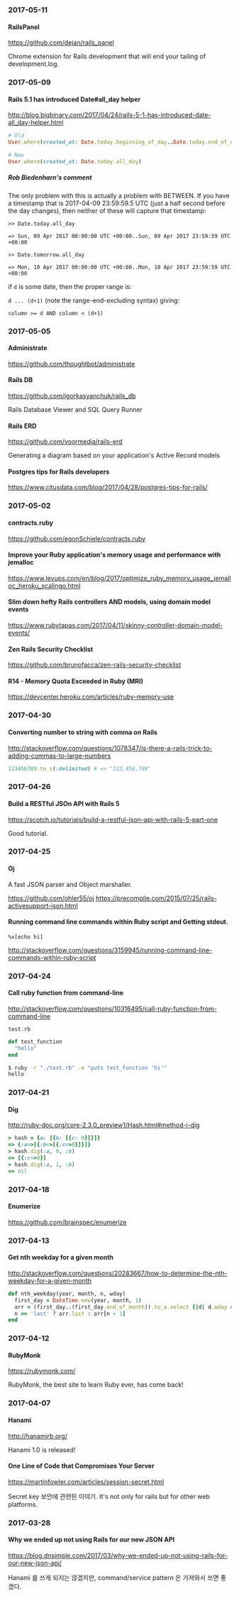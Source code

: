 ### 2017-05-11

#### RailsPanel

https://github.com/dejan/rails_panel

Chrome extension for Rails development that will end your tailing of development.log.


### 2017-05-09

#### Rails 5.1 has introduced Date#all_day helper

http://blog.bigbinary.com/2017/04/24/rails-5-1-has-introduced-date-all_day-helper.html

```ruby
# Old
User.where(created_at: Date.today.beginning_of_day..Date.today.end_of_day)

# New
User.where(created_at: Date.today.all_day)
```

##### Rob Biedenharn's comment

The only problem with this is actually a problem with BETWEEN. If you have a timestamp that is 2017-04-09 23:59:59.5 UTC (just a half second before the day changes), then neither of these will capture that timestamp:

```
>> Date.today.all_day

=> Sun, 09 Apr 2017 00:00:00 UTC +00:00..Sun, 09 Apr 2017 23:59:59 UTC +00:00

>> Date.tomorrow.all_day

=> Mon, 10 Apr 2017 00:00:00 UTC +00:00..Mon, 10 Apr 2017 23:59:59 UTC +00:00
```

if `d` is some date, then the proper range is:

`d ... (d+1)` (note the range-end-excluding syntax) giving:

`column >= d AND column < (d+1)`


### 2017-05-05

#### Administrate

https://github.com/thoughtbot/administrate

#### Rails DB

https://github.com/igorkasyanchuk/rails_db

Rails Database Viewer and SQL Query Runner

#### Rails ERD

https://github.com/voormedia/rails-erd

Generating a diagram based on your application's Active Record models

#### Postgres tips for Rails developers

https://www.citusdata.com/blog/2017/04/28/postgres-tips-for-rails/


### 2017-05-02

#### contracts.ruby

https://github.com/egonSchiele/contracts.ruby

#### Improve your Ruby application's memory usage and performance with jemalloc

https://www.levups.com/en/blog/2017/optimize_ruby_memory_usage_jemalloc_heroku_scalingo.html

#### Slim down hefty Rails controllers AND models, using domain model events

https://www.rubytapas.com/2017/04/11/skinny-controller-domain-model-events/

#### Zen Rails Security Checklist

https://github.com/brunofacca/zen-rails-security-checklist

#### R14 - Memory Quota Exceeded in Ruby (MRI)

https://devcenter.heroku.com/articles/ruby-memory-use


### 2017-04-30

#### Converting number to string with comma on Rails

http://stackoverflow.com/questions/1078347/is-there-a-rails-trick-to-adding-commas-to-large-numbers

```ruby
123456789.to_s(:delimited) # => "123,456,789"
```


### 2017-04-26

#### Build a RESTful JSOn API with Rails 5

https://scotch.io/tutorials/build-a-restful-json-api-with-rails-5-part-one

Good tutorial.


### 2017-04-25

#### Oj

A fast JSON parser and Object marshaller.

https://github.com/ohler55/oj
https://precompile.com/2015/07/25/rails-activesupport-json.html

#### Running command line commands within Ruby script and Getting stdout.

`%x[echo hi]`

http://stackoverflow.com/questions/3159945/running-command-line-commands-within-ruby-script


### 2017-04-24

#### Call ruby function from command-line

http://stackoverflow.com/questions/10316495/call-ruby-function-from-command-line

`test.rb`
```ruby
def test_function
  "hello"
end
```

```bash
$ ruby -r "./test.rb" -e "puts test_function 'hi'"
hello
```


### 2017-04-21

#### Dig

http://ruby-doc.org/core-2.3.0_preview1/Hash.html#method-i-dig

```ruby
> hash = {a: [{b: [{c: 0}]}]}
=> {:a=>[{:b=>[{:c=>0}]}]}
> hash.dig(:a, 0, :b)
=> [{:c=>0}]
> hash.dig(:a, 1, :b)
=> nil
```


### 2017-04-18

#### Enumerize

https://github.com/brainspec/enumerize


### 2017-04-13

#### Get nth weekday for a given month

http://stackoverflow.com/questions/20283667/how-to-determine-the-nth-weekday-for-a-given-month

```ruby
def nth_weekday(year, month, n, wday)
  first_day = DateTime.new(year, month, 1)
  arr = (first_day..(first_day.end_of_month)).to_a.select {|d| d.wday == wday }
  n == 'last' ? arr.last : arr[n - 1]
end
```


### 2017-04-12

#### RubyMonk

https://rubymonk.com/

RubyMonk, the best site to learn Ruby ever, has come back!


### 2017-04-07

#### Hanami

http://hanamirb.org/

Hanami 1.0 is released!

#### One Line of Code that Compromises Your Server

https://martinfowler.com/articles/session-secret.html

Secret key 보안에 관련된 이야기. It's not only for rails but for other web platforms.


### 2017-03-28

#### Why we ended up not using Rails for our new JSON API

https://blog.dnsimple.com/2017/03/why-we-ended-up-not-using-rails-for-our-new-json-api/

Hanami 를 쓰게 되지는 않겠지만, command/service pattern 은 가져와서 쓰면 좋겠다.
